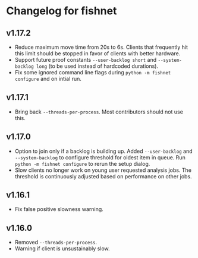 Changelog for fishnet
=====================

v1.17.2
-------

* Reduce maximum move time from 20s to 6s. Clients that frequently hit this
  limit should be stopped in favor of clients with better hardware.
* Support future proof constants `--user-backlog short` and
  `--system-backlog long` (to be used instead of hardcoded durations).
* Fix some ignored command line flags during `python -m fishnet configure`
  and on intial run.

v1.17.1
-------

* Bring back `--threads-per-process`. Most contributors should not use this.

v1.17.0
-------

* Option to join only if a backlog is building up. Added `--user-backlog`
  and `--system-backlog` to configure threshold for oldest item in queue.
  Run `python -m fishnet configure` to rerun the setup dialog.
* Slow clients no longer work on young user requested analysis jobs. The
  threshold is continuously adjusted based on performance on other jobs.

v1.16.1
-------

* Fix false positive slowness warning.

v1.16.0
-------

* Removed `--threads-per-process`.
* Warning if client is unsustainably slow.
